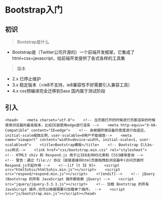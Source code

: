 # Bootstrap入门

## 初识

> Bootstrap是什么

- Bootstrap是（Twitter公司开源的）一个前端开发框架，它集成了html+css+javascript，给前端开发提供了各式各样的工具集

> 版本

- 2.x 已停止维护
- 3.x 稳定版本（<ie8不支持，ie8兼容性不好需要引入兼容工具）
- 4.x css预编译完全迁移到Sass 国内属于测试阶段

## 引入

```
<head>    <meta charset="utf-8">    <!-- 当页面打开的时候进行页面渲染的时候使用浏览器的最高版本，比如IE就使用edge进行渲染 -->    <meta http-equiv="X-UA-Compatible" content="IE=edge">    <!-- 会根据终端设备的宽度进行自适应，initial-scale缩放比例，user-scalable=0用户不能缩放-->    <meta name="viewport" content="width=device-width, initial-scale=1, user-scalable=0">    <title>Bootstrap模板</title>    <!-- Bootstrap 引入bs-css样式-->    <link href="css/bootstrap.min.css" rel="stylesheet">    <!-- HTML5 shiv 和 Respond.js 用于让IE8支持H5元素和 CSS3媒体查询 -->    <!-- 警告：通过 file:// 协议（就是直接将html页面拖拽到浏览器中)访问页面时 Respond.js不起作用 -->    <!--[if lt IE 9]>    <script src="html5shiv/html5shiv.min.js"></script>    <script src="respond/respond.min.js"></script>    <![endif]-->    <!-- jQuery (Bootstrap 的所有 JavaScript 插件都依赖 jQuery) -->    <script src="jquery/jquery-3.3.1.js"></script>    <!-- 加载 Bootstrap 的所有 JavaScript 插件,也可以根据需要只加载单个插件。 -->    <script src="js/bootstrap.min.js"></script></head>
```